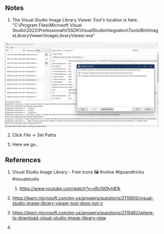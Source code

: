 ## Notes

1. The Visual Studio Image Library Viewer Tool's location is here. "C:\Program Files\Microsoft Visual Studio\2022\Professional\VSSDK\VisualStudioIntegration\Tools\Bin\ImageLibraryViewer\ImageLibraryViewer.exe"

![Visual Studio Image Library Viewer Tool](Images/50_50_VisualStudioImageLibraryViewer.png)

2. Click File -> Set Paths

3. Here we go..


## References
1. Visual Studio Image Library - Free icons 🖼️ #vslive #tipsandtricks #visualstudio
   1. https://www.youtube.com/watch?v=vRcXK9yhB1k

2. https://learn.microsoft.com/en-us/answers/questions/2115600/visual-studio-image-library-viewer-tool-does-not-s

3. https://learn.microsoft.com/en-us/answers/questions/2115462/where-to-download-visual-studio-image-library-view

4. 